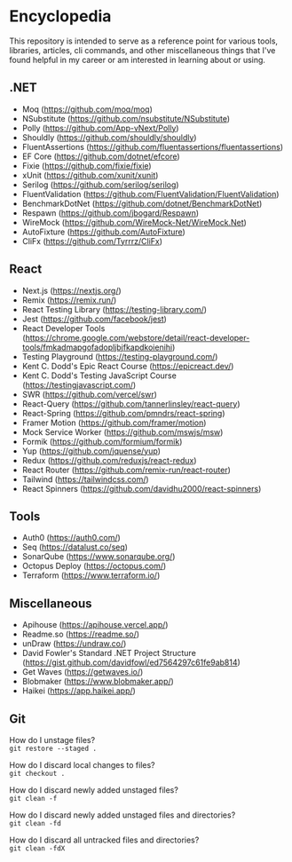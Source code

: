 # Encyclopedia

This repository is intended to serve as a reference point for various tools, libraries, articles, cli commands, and other miscellaneous things that I've found helpful in my career or am interested in learning about or using.

## .NET

- Moq (https://github.com/moq/moq)
- NSubstitute (https://github.com/nsubstitute/NSubstitute)
- Polly (https://github.com/App-vNext/Polly)
- Shouldly (https://github.com/shouldly/shouldly)
- FluentAssertions (https://github.com/fluentassertions/fluentassertions)
- EF Core (https://github.com/dotnet/efcore)
- Fixie (https://github.com/fixie/fixie)
- xUnit (https://github.com/xunit/xunit)
- Serilog (https://github.com/serilog/serilog)
- FluentValidation (https://github.com/FluentValidation/FluentValidation)
- BenchmarkDotNet (https://github.com/dotnet/BenchmarkDotNet)
- Respawn (https://github.com/jbogard/Respawn)
- WireMock (https://github.com/WireMock-Net/WireMock.Net)
- AutoFixture (https://github.com/AutoFixture)
- CliFx (https://github.com/Tyrrrz/CliFx)

## React

- Next.js (https://nextjs.org/)
- Remix (https://remix.run/)
- React Testing Library (https://testing-library.com/)
- Jest (https://github.com/facebook/jest)
- React Developer Tools (https://chrome.google.com/webstore/detail/react-developer-tools/fmkadmapgofadopljbjfkapdkoienihi)
- Testing Playground (https://testing-playground.com/)
- Kent C. Dodd's Epic React Course (https://epicreact.dev/)
- Kent C. Dodd's Testing JavaScript Course (https://testingjavascript.com/)
- SWR (https://github.com/vercel/swr)
- React-Query (https://github.com/tannerlinsley/react-query)
- React-Spring (https://github.com/pmndrs/react-spring)
- Framer Motion (https://github.com/framer/motion)
- Mock Service Worker (https://github.com/mswjs/msw)
- Formik (https://github.com/formium/formik)
- Yup (https://github.com/jquense/yup)
- Redux (https://github.com/reduxjs/react-redux)
- React Router (https://github.com/remix-run/react-router)
- Tailwind (https://tailwindcss.com/)
- React Spinners (https://github.com/davidhu2000/react-spinners)

## Tools

- Auth0 (https://auth0.com/)
- Seq (https://datalust.co/seq)
- SonarQube (https://www.sonarqube.org/)
- Octopus Deploy (https://octopus.com/)
- Terraform (https://www.terraform.io/)

## Miscellaneous

- Apihouse (https://apihouse.vercel.app/)
- Readme.so (https://readme.so/)
- unDraw (https://undraw.co/)
- David Fowler's Standard .NET Project Structure (https://gist.github.com/davidfowl/ed7564297c61fe9ab814)
- Get Waves (https://getwaves.io/)
- Blobmaker (https://www.blobmaker.app/)
- Haikei (https://app.haikei.app/)

## Git

How do I unstage files?\
`git restore --staged .`

How do I discard local changes to files?\
`git checkout .`

How do I discard newly added unstaged files?\
`git clean -f`

How do I discard newly added unstaged files and directories?\
`git clean -fd`

How do I discard all untracked files and directories?\
`git clean -fdX`
